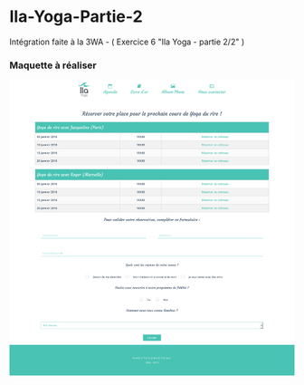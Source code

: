 # Ila-Yoga-Partie-2
Intégration faite à la 3WA - ( Exercice 6 "Ila Yoga - partie 2/2" )
<h3>Maquette à réaliser</h3>
<img src="https://github.com/Zyrass/Ila-Yoga-Partie-2/blob/master/maquette-contact.png?raw=true" alt="maquette Ila Yoga, seconde partie" />
